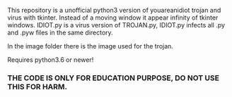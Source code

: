 This repository is a unofficial python3 version of youareanidiot trojan and virus with tkinter. Instead of a moving window it appear infinity of tkinter windows. IDIOT.py is a virus version of TROJAN.py, IDIOT.py infects all .py and .pyw files in the same directory.

In the image folder there is the image used for the trojan.

Requires python3.6 or newer!

### THE CODE IS ONLY FOR EDUCATION PURPOSE, DO NOT USE THIS FOR HARM.
